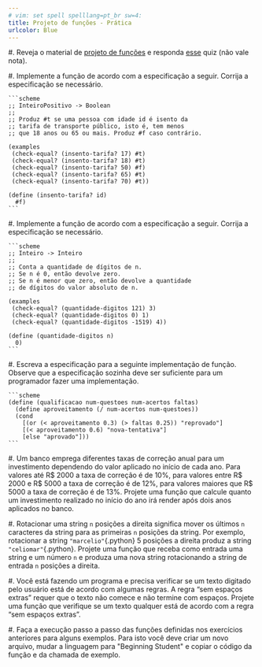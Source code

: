 ```yaml
---
# vim: set spell spelllang=pt_br sw=4:
title: Projeto de funções - Prática
urlcolor: Blue
---
```


#. Reveja o material de [projeto de funções](https://malbarbo.pro.br/arquivos/2023/11917/03-projeto-de-funcoes-notas-de-aula.pdf) e responda [esse](https://forms.gle/askYNranaxiDhv4aA) quiz (não vale nota).

#. Implemente a função de acordo com a especificação a seguir. Corrija a especificação se necessário.

    ```scheme
    ;; InteiroPositivo -> Boolean
    ;;
    ;; Produz #t se uma pessoa com idade id é isento da
    ;; tarifa de transporte público, isto é, tem menos
    ;; que 18 anos ou 65 ou mais. Produz #f caso contrário.

    (examples
     (check-equal? (insento-tarifa? 17) #t)
     (check-equal? (insento-tarifa? 18) #t)
     (check-equal? (insento-tarifa? 50) #f)
     (check-equal? (insento-tarifa? 65) #t)
     (check-equal? (insento-tarifa? 70) #t))

    (define (insento-tarifa? id)
      #f)
    ```

#. Implemente a função de acordo com a especificação a seguir. Corrija a especificação se necessário.

    ```scheme
    ;; Inteiro -> Inteiro
    ;;
    ;; Conta a quantidade de dígitos de n.
    ;; Se n é 0, então devolve zero.
    ;; Se n é menor que zero, então devolve a quantidade
    ;; de dígitos do valor absoluto de n.

    (examples
     (check-equal? (quantidade-digitos 121) 3)
     (check-equal? (quantidade-digitos 0) 1)
     (check-equal? (quantidade-digitos -1519) 4))

    (define (quantidade-digitos n)
      0)
    ```

#. Escreva a especificação para a seguinte implementação de função. Observe que a especificação sozinha deve ser suficiente para um programador fazer uma implementação.

    ```scheme
    (define (qualificacao num-questoes num-acertos faltas)
      (define aproveitamento (/ num-acertos num-questoes))
      (cond
        [(or (< aproveitamento 0.3) (> faltas 0.25)) "reprovado"]
        [(< aproveitamento 0.6) "nova-tentativa"]
        [else "aprovado"]))
    ```

#. Um banco emprega diferentes taxas de correção anual para um investimento dependendo do valor aplicado no início de cada    ano. Para valores até R$ 2000 a taxa de correção é de 10%, para valores entre R$ 2000 e R$ 5000 a taxa de correção é de 12%,  para valores maiores que R$ 5000 a taxa de correção é de 13%. Projete uma função que calcule quanto um investimento realizado no início do ano irá render após dois anos aplicados no banco.

#. Rotacionar uma string `n` posições a direita significa mover os últimos `n` caracteres da string para as primeiras `n` posições da string. Por exemplo, rotacionar a string `"marcelio"`{.python} 5 posições a direita produz a string `"celiomar"`{.python}. Projete uma função que receba como entrada uma string e um número `n` e produza uma nova string rotacionando a string de entrada `n` posições a direita.

#. Você está fazendo um programa e precisa verificar se um texto digitado pelo usuário está de acordo com algumas regras. A   regra “sem espaços extras” requer que o texto não comece e não termine com espaços. Projete uma função que verifique se um   texto qualquer está de acordo com a regra “sem espaços extras”.

#. Faça a execução passo a passo das funções definidas nos exercícios anteriores para alguns exemplos. Para isto você deve criar um novo arquivo, mudar a linguagem para "Beginning Student" e copiar o código da função e da chamada de exemplo.
